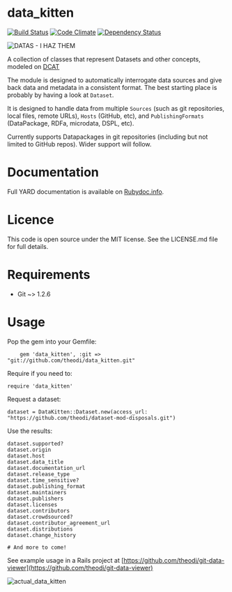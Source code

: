 # data_kitten

[![Build Status](http://jenkins.theodi.org/job/data_kitten-master/badge/icon)](http://jenkins.theodi.org/job/data_kitten-master/)
[![Code Climate](https://codeclimate.com/github/theodi/data_kitten.png)](https://codeclimate.com/github/theodi/data_kitten)
[![Dependency Status](https://gemnasium.com/theodi/data_kitten.png)](https://gemnasium.com/theodi/data_kitten)

![DATAS - I HAZ THEM](https://gs1.wac.edgecastcdn.net/8019B6/data.tumblr.com/67399f2b335ef62d562dc9eb41c0db16/tumblr_mmy9g7rA8M1s4aj1ho1_500.jpg)

A collection of classes that represent Datasets and other concepts, modeled on [DCAT](http://www.w3.org/TR/vocab-dcat/)

The module is designed to automatically interrogate data sources and give back data 
and metadata in a consistent format. The best starting place is probably by having a look at `Dataset`.

It is designed to handle data from multiple `Sources` (such as git repositories, local files, remote URLs), 
`Hosts` (GitHub, etc), and `PublishingFormats` (DataPackage, RDFa, microdata, DSPL, etc).

Currently supports Datapackages in git repositories (including but not limited to GitHub repos). 
Wider support will follow.

# Documentation

Full YARD documentation is available on [Rubydoc.info](http://rubydoc.info/github/theodi/data_kitten/master/frames).

# Licence

This code is open source under the MIT license. See the LICENSE.md file for full details.

# Requirements

* Git ~> 1.2.6

# Usage

Pop the gem into your Gemfile:

        gem 'data_kitten', :git => "git://github.com/theodi/data_kitten.git"

Require if you need to:

	require 'data_kitten'
	
Request a dataset:
	
	dataset = DataKitten::Dataset.new(access_url: "https://github.com/theodi/dataset-mod-disposals.git")
	
Use the results:

	dataset.supported?
	dataset.origin
	dataset.host
	dataset.data_title
	dataset.documentation_url
	dataset.release_type
	dataset.time_sensitive?
	dataset.publishing_format
	dataset.maintainers
	dataset.publishers
	dataset.licenses
	dataset.contributors
	dataset.crowdsourced?
	dataset.contributor_agreement_url
	dataset.distributions
	dataset.change_history
	
	# And more to come!

See example usage in a Rails project at [https://github.com/theodi/git-data-viewer](https://github.com/theodi/git-data-viewer)

![actual_data_kitten](http://i.imgur.com/wXZEkh7.gif)
